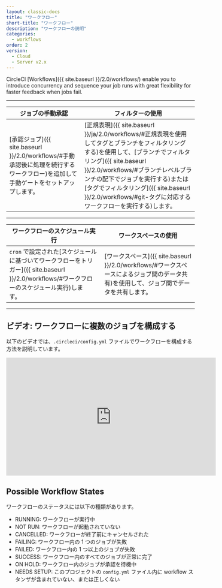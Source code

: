 ```yaml
---
layout: classic-docs
title: "ワークフロー"
short-title: "ワークフロー"
description: "ワークフローの説明"
categories:
  - workflows
order: 2
version:
  - Cloud
  - Server v2.x
---
```


CircleCI [Workflows]({{ site.baseurl }}/2.0/workflows/) enable you to introduce concurrency and sequence your job runs with great flexibility for faster feedback when jobs fail.

<hr />

| ジョブの手動承認                                                                                                     | フィルターの使用                                                                                                                                                                                                                            |
| ------------------------------------------------------------------------------------------------------------ | ----------------------------------------------------------------------------------------------------------------------------------------------------------------------------------------------------------------------------------- |
| [承認ジョブ]({{ site.baseurl }}/2.0/workflows/#手動承認後に処理を続行するワークフロー)を追加して手動ゲートをセットアップします。 &nbsp;&nbsp;&nbsp;&nbsp; | [正規表現]({{ site.baseurl }}/ja/2.0/workflows/#正規表現を使用してタグとブランチをフィルタリングする)を使用して、[ブランチでフィルタリング]({{ site.baseurl }}/2.0/workflows/#ブランチレベルブランチの配下でジョブを実行する)または[タグでフィルタリング]({{ site.baseurl }}/2.0/workflows/#git-タグに対応するワークフローを実行する)します。 |

<hr />

| ワークフローのスケジュール実行                                                                                                      | ワークスペースの使用                                                                             |
| -------------------------------------------------------------------------------------------------------------------- | -------------------------------------------------------------------------------------- |
| `cron` で設定された[スケジュールに基づいてワークフローをトリガー]({{ site.baseurl }}/2.0/workflows/#ワークフローのスケジュール実行)します。&nbsp;&nbsp;&nbsp;&nbsp; | [ワークスペース]({{ site.baseurl }}/2.0/workflows/#ワークスペースによるジョブ間のデータ共有)を使用して、ジョブ間でデータを共有します。 |

<hr />

## ビデオ: ワークフローに複数のジョブを構成する

以下のビデオでは、`.circleci/config.yml` ファイルでワークフローを構成する方法を説明しています。

<div class="video-wrapper">
<iframe width="560" height="315" src="https://www.youtube.com/embed/3V84yEz6HwA" frameborder="0" allow="autoplay; encrypted-media" allowfullscreen mark="crwd-mark"></iframe>
</div>

## Possible Workflow States

ワークフローのステータスには以下の種類があります。

- RUNNING: ワークフローが実行中
- NOT RUN: ワークフローが起動されていない
- CANCELLED: ワークフローが終了前にキャンセルされた
- FAILING: ワークフロー内の 1 つのジョブが失敗
- FAILED: ワークフロー内の 1 つ以上のジョブが失敗
- SUCCESS: ワークフロー内のすべてのジョブが正常に完了
- ON HOLD: ワークフロー内のジョブが承認を待機中
- NEEDS SETUP: このプロジェクトの `config.yml` ファイル内に workflow スタンザが含まれていない、または正しくない
